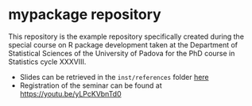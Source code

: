 # mypackage repository

This repository is the example repository specifically created during the 
special course on R package development taken at the 
Department of Statistical Sciences of the University
of Padova for the PhD course in Statistics cycle XXXVIII.

* Slides can be retrieved in the `inst/references` folder [here](https://github.com/drighelli/mypackage/blob/master/inst/references/presentation.pdf)
* Registration of the seminar can be found at https://youtu.be/yLPcKVbnTd0
